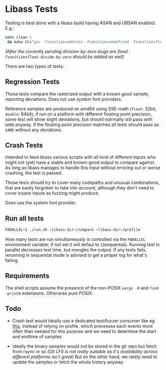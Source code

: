 # Libass Tests

Testing is best done with a libass build having ASAN and UBSAN enabled.
E.g.:
```sh
make clean \
 && make CC="gcc -fsanitize=address -fsanitize=undefined -fsanitize=float-cast-overflow -fno-sanitize-recover=all" -j6
```
*(After the currently pending division-by-zero-bugs are fixed
`-fsanitize=float-divide-by-zero` should be added as well)*

There are two types of tests:

## Regression Tests
Those tests compare the rasterized output with a known good sample,
reporting deviations. Does not use system font providers.

Reference samples are produced on amd64 using SSE-math
(`float`: 32bit, `double`: 64bit), if run on a platform
with different floating point precision, some test will
show slight deviations, but should notrmally still pass
with `GOOD` anyway. If the floating point precision matches
all tests should pass as `SAME` without any deviations.

## Crash Tests
Intended to feed libass various scripts with all kind of different inputs who
might not (yet) have a stable and known-good output to compare against.
As long as libass manages to handle this input without erroring out or worse
crashing, the test is passed.

Those tests should try to cover many codepaths and unusual combinations, that
are easily forgotten to take into account, although they don't need to cover
insane inputs as fuzzing might produce.

Does use the system font provider.

## Run all tests
```sh
PARALLEL=1 ./run.sh <libass-dir>/compare <libass-dir>/profile
```

How many tests are run simultaneously is controlled via the `PARALLEL`
environment variable; if not set it will defaul to `1`(sequential).
Running test in parallel decreases test time, but mangles the output. If any
tests fails, rerunning in sequential mode is advised to get a proper log for
what's failing.

## Requirements
The shell scripts assume the presence of the non-POSIX
`xargs -0` and `find -print0` extensions. Otherwise pure POSIX.

## Todo
 - Crash test would ideally use a dedicated test/fuzzer consumer
   like eg [this](https://github.com/TheOneric/libass/commit/fuzz),
   instead of relying on profile, which processes each events more
   often than needed for this purpose and we need to determine the
   start and endtime of samples

 - Ideally the binary samples would not be stored in the git repo
   but fetch from rsync or so *(Git LFS is not really suitable
   as it's availability across different platforms isn't great)*
   But on the other hand, we rarely need to update the samples
   or fetch the whole history anyway.
